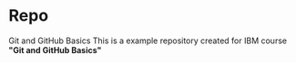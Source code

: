 # Repo
Git and GitHub Basics
This is a example repository created for IBM course **"Git and GitHub Basics"** 
